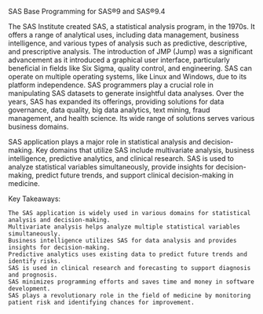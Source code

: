 SAS Base Programming for SAS®9 and SAS®9.4

The SAS Institute created SAS, a statistical analysis program, in the 1970s. It offers a range of analytical uses, including data management, business intelligence, and various types of analysis such as predictive, descriptive, and prescriptive analysis. The introduction of JMP (Jump) was a significant advancement as it introduced a graphical user interface, particularly beneficial in fields like Six Sigma, quality control, and engineering. SAS can operate on multiple operating systems, like Linux and Windows, due to its platform independence. SAS programmers play a crucial role in manipulating SAS datasets to generate insightful data analyses. Over the years, SAS has expanded its offerings, providing solutions for data governance, data quality, big data analytics, text mining, fraud management, and health science. Its wide range of solutions serves various business domains.

SAS application plays a major role in statistical analysis and decision-making. Key domains that utilize SAS include multivariate analysis, business intelligence, predictive analytics, and clinical research. SAS is used to analyze statistical variables simultaneously, provide insights for decision-making, predict future trends, and support clinical decision-making in medicine.

Key Takeaways:

    The SAS application is widely used in various domains for statistical analysis and decision-making.
    Multivariate analysis helps analyze multiple statistical variables simultaneously.
    Business intelligence utilizes SAS for data analysis and provides insights for decision-making.
    Predictive analytics uses existing data to predict future trends and identify risks.
    SAS is used in clinical research and forecasting to support diagnosis and prognosis.
    SAS minimizes programming efforts and saves time and money in software development.
    SAS plays a revolutionary role in the field of medicine by monitoring patient risk and identifying chances for improvement.


